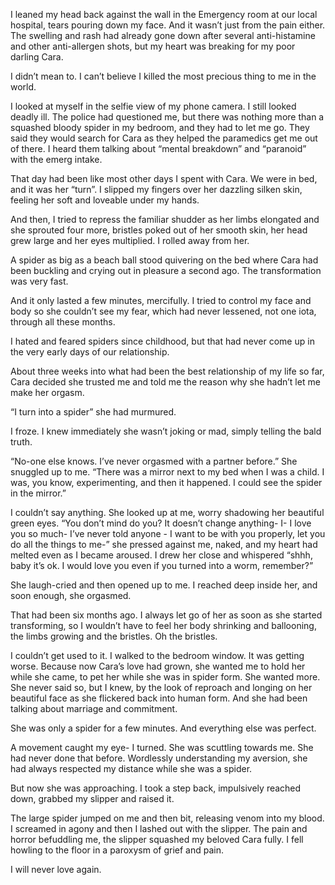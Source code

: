 I leaned my head back against the wall in the Emergency room at our local hospital, tears pouring down my face. And it wasn’t just from the pain either. The swelling and rash had already gone down after several anti-histamine and other anti-allergen shots, but my heart was breaking for my poor darling Cara.

I didn’t mean to. I can’t believe I killed the most precious thing to me in the world. 

I looked at myself in the selfie view of my phone camera. I still looked deadly ill. The police had questioned me, but there was nothing more than a squashed bloody spider in my bedroom, and they had to let me go. They said they would search for Cara as they helped the paramedics get me out of there. I heard them talking about “mental breakdown” and “paranoid” with the emerg intake. 

That day had been like most other days I spent with Cara. We were in bed, and it was her “turn”. I slipped my fingers over her dazzling silken skin, feeling her soft and loveable under my hands. 

And then, I tried to repress the familiar shudder as her limbs elongated and she sprouted four more, bristles poked out of her smooth skin, her head grew large and her eyes multiplied. I rolled away from her.

A spider as big as a beach ball stood quivering on the bed where Cara had been buckling and crying out in pleasure a second ago. The transformation was very fast.

And it only lasted a few minutes, mercifully. I tried to control my face and body so she couldn’t see my fear, which had never lessened, not one iota, through all these months.

I hated and feared spiders since childhood, but that had never come up in the very early days of our relationship. 

About three weeks into what had been the best relationship of my life so far, Cara decided she trusted me and told me the reason why she hadn’t let me make her orgasm.

“I turn into a spider” she had murmured.

I froze. I knew immediately she wasn’t joking or mad, simply telling the bald truth.

“No-one else knows. I’ve never orgasmed with a partner before.” She snuggled up to me. “There was a mirror next to my bed when I was a child. I was, you know, experimenting, and then it happened. I could see the spider in the mirror.”

I couldn’t say anything. She looked up at me, worry shadowing her beautiful green eyes. “You don’t mind do you? It doesn’t change anything- I- I love you so much- I’ve never told anyone - I want to be with you properly, let you do all the things to me-” she pressed against me, naked, and my heart had melted even as I became aroused. I drew her close and whispered “shhh, baby it’s ok. I would love you even if you turned into a worm, remember?”

She laugh-cried and then opened up to me. I reached deep inside her, and soon enough, she orgasmed.

That had been six months ago. I always let go of her as soon as she started transforming, so I wouldn’t have to feel her body shrinking and ballooning, the limbs growing and the bristles. Oh the bristles.

I couldn’t get used to it. I walked to the bedroom window. It was getting worse. Because now Cara’s love had grown, she wanted me to hold her while she came, to pet her while she was in spider form. She wanted more. She never said so, but I knew, by the look of reproach and longing on her beautiful face as she flickered back into human form. And she had been talking about marriage and commitment. 

She was only a spider for a few minutes. And everything else was perfect.

A movement caught my eye- I turned. She was scuttling towards me. She had never done that before. Wordlessly understanding my aversion, she had always respected my distance while she was a spider.

But now she was approaching. I took a step back, impulsively reached down, grabbed my slipper and raised it.

The large spider jumped on me and then bit, releasing venom into my blood. I screamed in agony and then I lashed out with the slipper. The pain and horror befuddling me, the slipper squashed my beloved Cara fully. I fell howling to the floor in a paroxysm of grief and pain. 

I will never love again. 

